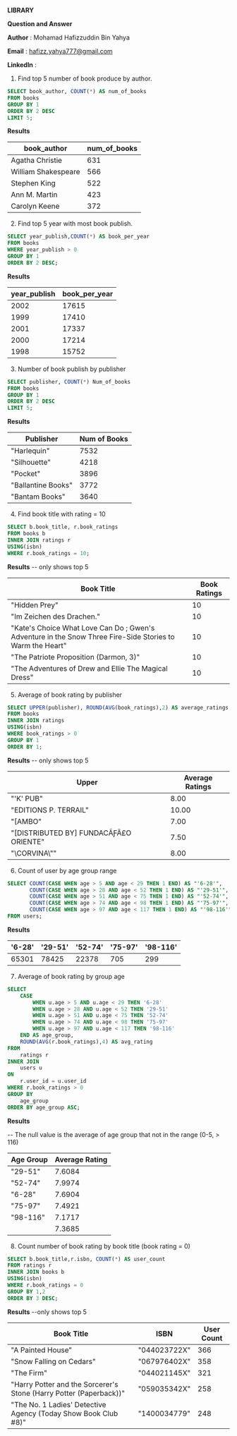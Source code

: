 **LIBRARY**

**Question and Answer**

**Author** : Mohamad Hafizzuddin Bin Yahya

**Email** : hafizz.yahya777@gmail.com

**LinkedIn** :

1. Find top 5 number of book produce by author.

```sql
SELECT book_author, COUNT(*) AS num_of_books 
FROM books
GROUP BY 1
ORDER BY 2 DESC
LIMIT 5;
```

**Results**

| book_author          | num_of_books |
|----------------------|--------------|
| Agatha Christie      | 631          |
| William Shakespeare  | 566          |
| Stephen King         | 522          |
| Ann M. Martin        | 423          |
| Carolyn Keene        | 372          |

2. Find top 5 year with most book publish.

```sql
SELECT year_publish,COUNT(*) AS book_per_year 
FROM books
WHERE year_publish > 0
GROUP BY 1
ORDER BY 2 DESC;
```

**Results**

| year_publish | book_per_year |
|--------------|---------------|
| 2002         | 17615         |
| 1999         | 17410         |
| 2001         | 17337         |
| 2000         | 17214         |
| 1998         | 15752         |

3. Number of book publish by publisher

```sql
SELECT publisher, COUNT(*) Num_of_books
FROM books
GROUP BY 1
ORDER BY 2 DESC
LIMIT 5;
```

**Results**

| Publisher        | Num of Books |
|------------------|--------------|
| "Harlequin"      | 7532         |
| "Silhouette"     | 4218         |
| "Pocket"         | 3896         |
| "Ballantine Books"| 3772         |
| "Bantam Books"   | 3640         |

4. Find book title with rating = 10

```sql
SELECT b.book_title, r.book_ratings
FROM books b
INNER JOIN ratings r
USING(isbn)
WHERE r.book_ratings = 10;
```

**Results** -- only shows top 5

| Book Title                                                                                                     | Book Ratings |
|---------------------------------------------------------------------------------------------------------------|--------------|
| "Hidden Prey"                                                                                                 | 10           |
| "Im Zeichen des Drachen."                                                                                     | 10           |
| "Kate's Choice What Love Can Do ; Gwen's Adventure in the Snow  Three Fire-Side Stories to Warm the Heart"   | 10           |
| "The Patriote Proposition (Darmon, 3)"                                                                       | 10           |
| "The Adventures of Drew and Ellie The Magical Dress"                                                          | 10           |


5. Average of book rating by publisher

```sql
SELECT UPPER(publisher), ROUND(AVG(book_ratings),2) AS average_ratings
FROM books
INNER JOIN ratings
USING(isbn)
WHERE book_ratings > 0
GROUP BY 1
ORDER BY 1;
```

**Results** -- only shows top 5

| Upper                                           | Average Ratings |
|-------------------------------------------------|------------------|
| "'K' PUB"                                       | 8.00             |
| "EDITIONS P. TERRAIL"                           | 10.00            |
| "[AMBO"                                         | 7.00             |
| "[DISTRIBUTED BY] FUNDACÃƑÂ£O ORIENTE"          | 7.50             |
| "\\CORVINA\\\""                                 | 8.00             |

6. Count of user by age group range

```sql
SELECT COUNT(CASE WHEN age > 5 AND age < 29 THEN 1 END) AS "'6-28'",
       COUNT(CASE WHEN age > 28 AND age < 52 THEN 1 END) AS "'29-51'",
	   COUNT(CASE WHEN age > 51 AND age < 75 THEN 1 END) AS "'52-74'",
	   COUNT(CASE WHEN age > 74 AND age < 98 THEN 1 END) AS "'75-97'",
	   COUNT(CASE WHEN age > 97 AND age < 117 THEN 1 END) AS "'98-116'"
FROM users;
```

**Results**

| '6-28' | '29-51' | '52-74' | '75-97' | '98-116' |
|--------|---------|---------|---------|----------|
| 65301  | 78425   | 22378   | 705     | 299      |

7. Average of book rating by group age

```sql
SELECT 
    CASE 
        WHEN u.age > 5 AND u.age < 29 THEN '6-28'
        WHEN u.age > 28 AND u.age < 52 THEN '29-51'
        WHEN u.age > 51 AND u.age < 75 THEN '52-74'
        WHEN u.age > 74 AND u.age < 98 THEN '75-97'
        WHEN u.age > 97 AND u.age < 117 THEN '98-116'
    END AS age_group,
    ROUND(AVG(r.book_ratings),4) AS avg_rating
FROM 
    ratings r
INNER JOIN 
    users u
ON 
    r.user_id = u.user_id
WHERE r.book_ratings > 0
GROUP BY 
    age_group
ORDER BY age_group ASC;
```

**Results**

-- The null value is the average of age group that not in the range (0-5, > 116)

| Age Group | Average Rating |
|-----------|----------------|
| "29-51"   | 7.6084         |
| "52-74"   | 7.9974         |
| "6-28"    | 7.6904         |
| "75-97"   | 7.4921         |
| "98-116"  | 7.1717         |
|           | 7.3685         |

8. Count number of book rating by book title (book rating = 0)

```sql
SELECT b.book_title,r.isbn, COUNT(*) AS user_count
FROM ratings r
INNER JOIN books b
USING(isbn)
WHERE r.book_ratings = 0
GROUP BY 1,2
ORDER BY 3 DESC;
```

**Results** --only shows top 5

| Book Title                                                     | ISBN        | User Count |
|----------------------------------------------------------------|-------------|------------|
| "A Painted House"                                              | "044023722X" | 366        |
| "Snow Falling on Cedars"                                       | "067976402X" | 358        |
| "The Firm"                                                     | "044021145X" | 321        |
| "Harry Potter and the Sorcerer's Stone (Harry Potter (Paperback))" | "059035342X" | 258        |
| "The No. 1 Ladies' Detective Agency (Today Show Book Club #8)"  | "1400034779" | 248        |


